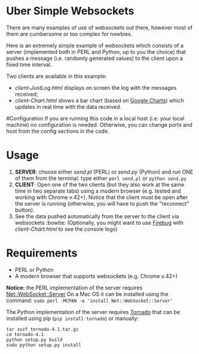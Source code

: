 # Uber Simple Websockets
There are many examples of use of websockets out there, however most of them are cumbersome or too complex for newbies.

Here is an extremely simple example of websockets which consists of a server (implemented both in PERL
and Python, up to you the choice) that pushes a message (i.e. randomly generated values) to the client upon a fixed time interval.

Two clients are available in this example: 
- *client-JustLog.html* displays on screen the log with the messages received; 
- *client-Chart.html* shows a bar chart (based on [Google Charts](https://developers.google.com/chart/)) which updates in real time with the data received.


#Configuration
If you are running this code in a local host (i.e. your local machine) no configuration is needed.
Otherwise, you can change ports and host from the config sections in the code.


# Usage
1. **SERVER**: choose either *send.pl* (PERL) or *send.py* (Python) and run ONE of them from
the terminal: type either ``perl send.pl`` or ``python send.py``
2. **CLIENT**: Open one of the two clients (but they also work at the same time in two separate tabs) 
using a modern browser (e.g. tested and working with Chrome v.42+). Notice that the client must be open after the server is
running (otherwise, you will have to push the "reconnect" button).
3. See the data pushed automatically from the server to the client via websockets :bowtie: (Optionally, you might want to use 
[Firebug](https://getfirebug.com/releases/lite/chrome/) with *client-Chart.html* to see the console logs)


# Requirements
- PERL or Python
- A modern browser that supports websockets (e.g. Chrome v.42+)

**Notice:**
the PERL implementation of the server requires [Net::WebSocket::Server](http://search.cpan.org/~topaz/Net-WebSocket-Server-0.001003/lib/Net/WebSocket/Server.pm)
On a Mac OS it can be installed using the command:
`sudo perl -MCPAN -e 'install Net::WebSocket::Server'`

The Python implementation of the server requires [Tornado](http://www.tornadoweb.org/en/stable/) that can be installed using pip
(`pip install tornado`) or manually:
```
tar xvzf tornado-4.1.tar.gz
cd tornado-4.1
python setup.py build
sudo python setup.py install
```
